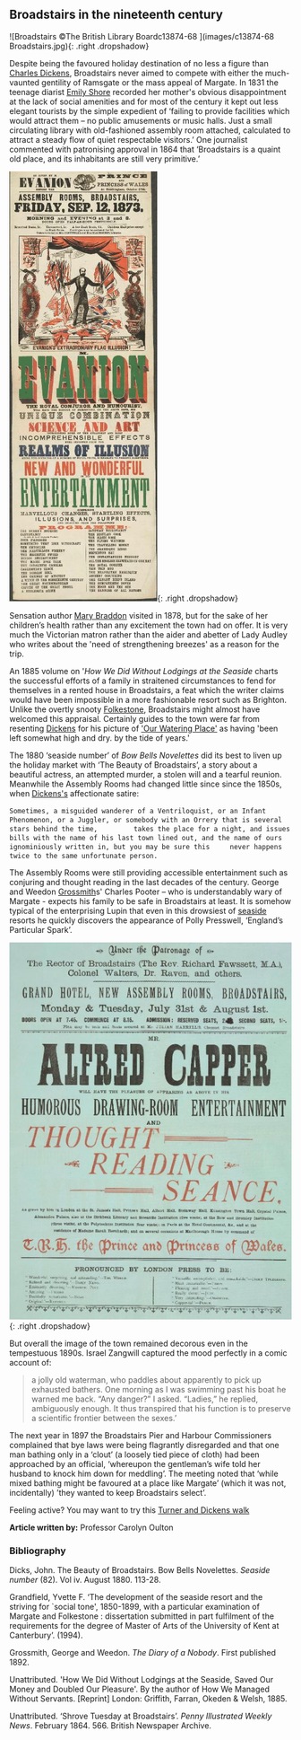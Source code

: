 <param ve-config style="article">

## Broadstairs in the nineteenth century

![Broadstairs ©The British Library Boardc13874-68 ](images/c13874-68 Broadstairs.jpg){: .right .dropshadow}

Despite being the favoured holiday destination of no less a figure than [Charles Dickens](dDickens-biography), Broadstairs never aimed to compete with either the much-vaunted gentility of Ramsgate or the mass appeal of Margate. In 1831 the teenage diarist [Emily Shore](/19c/19c-shore-biography) recorded her mother's obvious disappointment at the lack of social amenities and for most of the century it kept out less elegant tourists by the simple expedient of ‘failing to provide facilities which would attract them – no public amusements or music halls. Just a small circulating library with old-fashioned assembly room attached, calculated to attract a steady flow of quiet respectable visitors.’  One journalist commented with patronising approval in 1864 that ‘Broadstairs is a quaint old place, and its inhabitants are still very primitive.’  

![Evanion ©The British Library Board c04022-09 / Evan.2668 Images Online](images/Evanion.jpg){: .right .dropshadow}

Sensation author [Mary Braddon](/19c/19c-braddon-biography) visited in 1878, but for the sake of her children’s health rather than any excitement the town had on offer. It is very much the Victorian matron rather than the aider and abetter of Lady Audley who writes about the 'need of strengthening breezes' as a reason for the trip.

An 1885 volume on '_How We Did Without Lodgings at the Seaside_ charts the successful efforts of a family in straitened circumstances to fend for themselves in a rented house in Broadstairs, a feat which the writer claims would have been impossible in a more fashionable resort such as Brighton. Unlike the overtly snooty [Folkestone](19c-folkestone), Broadstairs might almost have welcomed this appraisal. Certainly guides to the town were far from resenting [Dickens](/dickens-biography) for his picture of ['Our Watering Place'](https://www.djo.org.uk/household-words/volume-iii/page-433.html) as having 'been left somewhat high and dry. by the tide of years.'

The 1880 ‘seaside number’ of _Bow Bells Novelettes_ did its best to liven up the holiday market with ‘The Beauty of Broadstairs’, a story about a beautiful actress, an attempted murder, a stolen will and a tearful reunion. Meanwhile the Assembly Rooms had changed little since since the 1850s, when [Dickens's](/dickens-biography) affectionate satire:

    Sometimes, a misguided wanderer of a Ventriloquist, or an Infant Phenomenon, or a Juggler, or somebody with an Orrery that is several stars behind the time,         takes the place for a night, and issues bills with the name of his last town lined out, and the name of ours ignominiously written in, but you may be sure this     never happens twice to the same unfortunate person.
    
The Assembly Rooms were still providing accessible entertainment such as conjuring and thought reading in the last decades of the century. George and Weedon [Grossmith](/19c/19c-grossmith-biography)s' Charles Pooter – who is understandably wary of Margate - expects his family to be safe in Broadstairs at least. It is somehow typical of the enterprising Lupin that even in this drowsiest of [seaside](/19c/19c-seaside) resorts he quickly discovers the appearance of Polly Presswell, ‘England’s Particular Spark’.

![Alfred Capper ©The British Library Board c029084022-089 / Evan.2795](images/AlfredCapper.jpg){: .right .dropshadow}

But overall the image of the town remained decorous even in the tempestuous 1890s. Israel Zangwill captured the mood perfectly in a comic account of:

>    a jolly old waterman, who paddles about apparently to pick up exhausted bathers. One morning as I was swimming past his boat he warned me 
    back. “Any danger?” I asked. “Ladies,” he replied, ambiguously enough. It thus transpired that his function is to preserve a scientific 
    frontier between the sexes.’  

The next year in 1897 the Broadstairs Pier and Harbour Commissioners complained that bye laws were being flagrantly disregarded and that one man bathing  only in a ‘clout’ (a loosely tied piece of cloth) had been approached by an official, ‘whereupon the gentleman’s wife told her husband to knock him down for meddling’. The meeting noted that ‘while mixed bathing might be favoured at a place like Margate’ (which it was not, incidentally)  ’they wanted to keep Broadstairs select’.

Feeling active? You may want to try this [Turner and Dickens walk]( https://explorekent.org/activities/turner-dickens-walk/)

**Article written by:** Professor Carolyn Oulton


### Bibliography

Dicks, John. The Beauty of Broadstairs. Bow Bells Novelettes. _Seaside number_ (82). Vol iv.  August 1880. 113-28.   

Grandfield, Yvette F. ‘The development of the seaside resort and the striving for `social tone', 1850-1899, with a particular examination of Margate and Folkestone : dissertation submitted in part fulfilment of the requirements for the degree of Master of Arts of the University of Kent at Canterbury’. (1994).

Grossmith, George and Weedon. _The Diary of a Nobody_. First published 1892.

Unattributed. 'How We Did Without Lodgings at the Seaside, Saved Our Money and Doubled Our Pleasure'. By the author of How We Managed Without Servants. [Reprint] London: 
Griffith, Farran, Okeden & Welsh, 1885.

Unattributed. ‘Shrove Tuesday at Broadstairs’. _Penny Illustrated Weekly News_.  February 1864. 566. British Newspaper Archive.
<!--stackedit_data:
eyJoaXN0b3J5IjpbMTI1OTY0MjU3M119
-->
